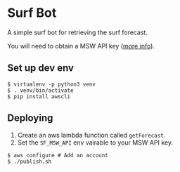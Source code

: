 # Surf Bot

A simple surf bot for retrieving the surf forecast.

You will need to obtain a MSW API key ([more info](http://magicseaweed.com/developer/api)).

## Set up dev env

```
$ virtualenv -p python3 venv
$ . venv/bin/activate
$ pip install awscli
```

## Deploying

1. Create an aws lambda function called `getForecast`.
2. Set the `SF_MSW_API` env vairable to your MSW API key.

```
$ aws configure # Add an account
$ ./publish.sh
```
